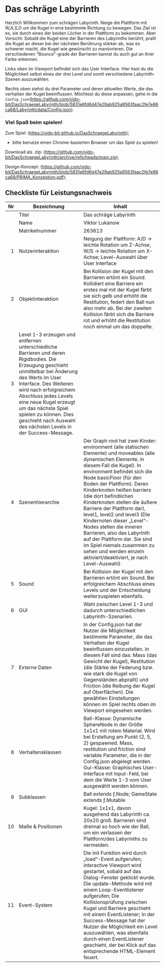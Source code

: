 # Das schräge Labyrinth 

Herzlich Willkommen zum schrägen Labyrinth.
Neige die Plattform mit _W,A,S,D_ um die Kugel in eine bestimmte Richtung zu bewegen. Das Ziel ist es, sie durch eines der beiden Löcher in der Plattform zu bekommen. Aber Vorsicht: Sobald die Kugel eine der Barrieren des Labyrinths berührt, prallt die Kugel an dieser bei der nächsten Berührung stärker ab, was es schwerer macht, die Kugel wie gewünscht zu manövrieren. Die verschiedenen "Bounce"-grade der Barrieren kannst du auch gut an ihrer Farbe erkennen.

Links oben im Viewport befindet sich das User Interface. Hier hast du die Möglichkeit selbst eines der drei Level und somit verschiedene Labyrinth-Szenen auszuwählen.

Rechts oben siehst du drei Parameter und deren aktuellen Werte, die das verhalten der Kugel beeinflussen. Möchtest du diese anpassen, gehe in die `Config.json`(https://github.com/vido-bit/DasSchraegeLabyrinth/blob/5831e6fd6d47e29ab925a9563faac2fe7e86ca68/Labyrinth/data/Config.json).

### Viel Spaß beim spielen!



Zum Spiel: (https://vido-bit.github.io/DasSchraegeLabyrinth);
- bitte benutze einen Chrome-basierten Browser um das Spiel zu spielen!



Download als .zip: (https://github.com/vido-bit/DasSchraegeLabyrinth/archive/refs/heads/main.zip);

Design-Konzept: (https://github.com/vido-bit/DasSchraegeLabyrinth/blob/5831e6fd6d47e29ab925a9563faac2fe7e86ca68/PRIMA_Konzeption.pdf);

## Checkliste für Leistungsnachweis

| Nr | Bezeichnung           | Inhalt                                                                                                                                                                                                                                                                         |
|---:|-----------------------|--------------------------------------------------------------------------------------------------------------------------------------------------------------------------------------------------------------------------------------------------------------------------------|
|    | Titel                 | Das schräge Labyrinth
|    | Name                  | Viktor Lukanow
|    | Matrikelnummer        | 263613
|  1 | Nutzerinteraktion     | Neigung der Plattform: A/D -> leichte Rotation um Z-Achse, W/S -> leichte Rotation um X-Achse; Level-Auswahl über User Interface                                                                                                                                                 |
|  2 | Objektinteraktion     | Bei Kollision der Kugel mit den Barrieren ertönt ein Sound. Kollidiert eine Barriere ein erstes mal mit der Kugel färbt sie sich gelb und erhöht die Restitution, federt den Ball nun also mehr ab. Bei der zweiten Kollision färbt sich die Barriere rot und erhöht die Restitution noch einmal um das doppelte.                                                                                                                                                                                |
|  3 | Level 1-3 erzeugen und entfernen unterschiedliche Barrieren und deren Rigidbodies. Die Erzeugung geschieht unmittelbar bei Änderung des Werts im User Interface. Des Weiteren wird nach erfolgreichem Abschluss jedes Levels eine neue Kugel erzeugt um das nächste Spiel spielen zu können. Dies geschieht nach Auswahl des nächsten Levels in der Success-Message.                                                                                                                                                |
|  4 | Szenenhierarchie      | Der Graph root hat zwei Kinder: environment (alle statischen Elemente) und moveables (alle dynamischen Elemente, in diesem Fall die Kugel). In environment befindet sich die Node basicFloor (für den Boden der Plattform). Deren Kinderknoten heißen barriers (die dort befindlichen Kinderknoten stellen die äußere Barriere der Plattform dar), level1, level2 und level3 (Die Kindernoten dieser „Level“-Nodes stellen die inneren Barrieren, also das Labyrinth auf der Plattform dar. Sie sind im Spiel niemals zusammen zu sehen und werden einzeln aktiviert/deaktiviert, je nach Level-Auswahl)                                                                                                                                                         |
|  5 | Sound                 | Bei Kollision der Kugel mit den Barrieren ertönt ein Sound. Bei erfolgreichem Abschluss eines Levels und der Entscheidung weiterzuspielen ebenfalls.                                                   |
|  6 | GUI                   | Wahl zwischen Level 1-3 und dadurch unterschiedlichen Labyrinth-Szenarien.                                                                                  |
|  7 | Externe Daten         | In der Config.json hat der Nutzer die Möglichkeit bestimmte Parameter, die das Verhalten der Kugel beeinflussen einzustellen. In diesem Fall sind das: Mass (das Gewicht der Kugel), Restitution (die Stärke der Federung bzw. wie stark die Kugel von Gegenständen abprallt) und Friction (die Reibung der Kugel auf Oberflächen). Die gewählten Einstellungen können im Spiel rechts oben im Viewport eingesehen werden.                                                                                 |
|  8 | Verhaltensklassen     | Ball-Klasse: Dynamische SphereNode in der Größe 1x1x1 mit rotem Material. Wird bei Erstellung am Punkt (2, 5, 2) gespawned. Mass, restitution und friction sind variable Parameter, die in der Config.json abgelegt werden. Gui-Klasse: Graphisches User-Interface mit Input-Feld, bei dem die Werte 1-3 vom User ausgewählt werden können.           |
|  9 | Subklassen            | Ball extends ƒ.Node; GameState extends ƒ.Mutable |
| 10 | Maße & Positionen     | Kugel: 1x1x1, davon ausgehend das Labyrinth ca. 20x20 groß. Barrieren sind dreimal so hoch wie der Ball, um ein verlassen der Plattform/des Labyrinths zu vermeiden.                                                                |
| 11 | Event-System          | Die init Funktion wird durch „load“-Event aufgerufen; interactive Viewport wird gestartet, sobald auf das Dialog-Fenster geklickt wurde. Die update-Methode wird mit einem Loop-Eventlistener aufgerufen; Die Kollisionsprüfung zwischen Kugel und Barriere geschieht mit einem EventListener; In der Success-Message hat der Nutzer die Möglichkeit ein Level auszuwählen, was ebenfalls durch einen EventListener geschieht, der bei Klick auf das entsprechende HTML-Element feuert.                                                                                                                                                                                 |

